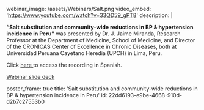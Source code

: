 webinar_image: /assets/Webinars/Salt.png
video_embed: 'https://www.youtube.com/watch?v=33QD59_gPT8'
description: |
  <p><strong>“Salt substitution and community-wide reductions in BP & hypertension incidence in Peru”</strong> was presented by Dr. J. Jaime Miranda, Research Professor at the Department of Medicine, School of Medicine, and Director of the CRONICAS Center of Excellence in Chronic Diseases, both at Universidad Peruana Cayetano Heredia (UPCH) in Lima, Peru.
  </p>
  <p>Click <a href="https://www.youtube.com/watch?v=yGsG3NSVZkk" target="_blank">here </a>to access the recording in Spanish.
  </p>
  <p><a href="https://linkscommunity.org/assets/Webinars/links-webinar_j-miranda_2019-11-salt.pptx" target="_blank">Webinar slide deck</a>
  </p>
poster_frame: true
title: 'Salt substitution and community-wide reductions in BP & hypertension incidence in Peru'
id: 22dd6193-e9be-4668-910d-d2b7c27553b0
